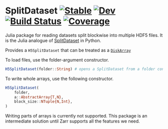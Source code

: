 # SplitDataset [![Stable](https://img.shields.io/badge/docs-stable-blue.svg)](https://portugueslab.github.io/SplitDataset.jl/stable) [![Dev](https://img.shields.io/badge/docs-dev-blue.svg)](https://portugueslab.github.io/SplitDataset.jl/dev) [![Build Status](https://github.com/portugueslab/SplitDataset.jl/workflows/CI/badge.svg)](https://github.com/portugueslab/SplitDataset.jl/actions) [![Coverage](https://codecov.io/gh/portugueslab/SplitDataset.jl/branch/master/graph/badge.svg)](https://codecov.io/gh/portugueslab/SplitDataset.jl)

Julia package for reading datasets split blockwise into multiple HDF5 files. It is the Julia analogue of [SplitDataset](https://github.com/portugueslab/split_dataset) in Python. 

Provides a `H5SplitDataset` that can be treated as a [`DiskArray`](https://github.com/meggart/DiskArrays.jl)

To load files, use the folder-argument constructor.

```julia
H5SplitDataset(folder::String) # opens a SplitDataset from a folder containing h5 and json files
```

To write whole arrays, use the following constructor.

```julia
H5SplitDataset(
    folder,
    a::AbstractArray{T,N},
    block_size::NTuple{N,Int},
)
```

Writing parts of arrays is currently not supported. This package is an intermediate solution until Zarr supports all the features we need.